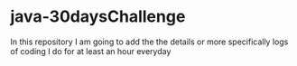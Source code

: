 # java-30daysChallenge
In this repository I am going to add the the details or more specifically logs of coding I do for at least an hour everyday
